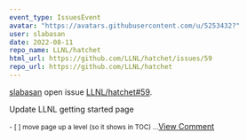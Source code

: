```yaml
---
event_type: IssuesEvent
avatar: "https://avatars.githubusercontent.com/u/5253432?"
user: slabasan
date: 2022-08-11
repo_name: LLNL/hatchet
html_url: https://github.com/LLNL/hatchet/issues/59
repo_url: https://github.com/LLNL/hatchet
---
```


<a href='https://github.com/slabasan' target='_blank'>slabasan</a> open issue <a href='https://github.com/LLNL/hatchet/issues/59' target='_blank'>LLNL/hatchet#59</a>.

<p>Update LLNL getting started page</p><small>- [ ] move page up a level (so it shows in TOC)...</small><a href='https://github.com/LLNL/hatchet/issues/59' target='_blank'>View Comment</a>